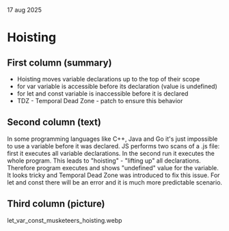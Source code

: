 17 aug 2025
# Hoisting

## First column (summary)
* Hoisting moves variable declarations up to the top of their scope
* for var variable is accessible before its declaration (value is undefined)
* for let and const variable is inaccessible before it is declared
* TDZ - Temporal Dead Zone - patch to ensure this behavior

## Second column (text)
In some programming languages like C++, Java and Go it's just impossible to use a variable before it was declared. JS performs two scans of a .js file: first it executes all variable declarations. In the second run it executes the whole program. This leads to "hoisting" - "lifting up" all declarations. Therefore program executes and shows "undefined" value for the variable. It looks tricky and Temporal Dead Zone was introduced to fix this issue. For let and const there will be an error and it is much more predictable scenario.

## Third column (picture)
let_var_const_musketeers_hoisting.webp

